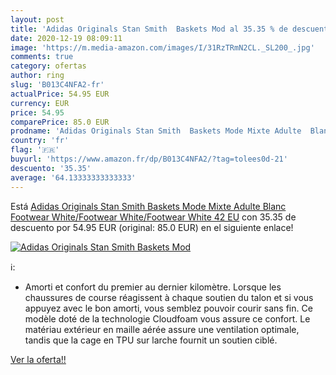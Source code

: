 ```yaml
---
layout: post
title: 'Adidas Originals Stan Smith  Baskets Mod al 35.35 % de descuento'
date: 2020-12-19 08:09:11
image: 'https://m.media-amazon.com/images/I/31RzTRmN2CL._SL200_.jpg'
comments: true
category: ofertas
author: ring
slug: 'B013C4NFA2-fr'
actualPrice: 54.95 EUR
currency: EUR
price: 54.95
comparePrice: 85.0 EUR
prodname: 'Adidas Originals Stan Smith  Baskets Mode Mixte Adulte  Blanc  Footwear White/Footwear White/Footwear White   42 EU'
country: 'fr'
flag: '🇫🇷'
buyurl: 'https://www.amazon.fr/dp/B013C4NFA2/?tag=tolees0d-21'
descuento: '35.35'
average: '64.13333333333333'
---
```


Está [Adidas Originals Stan Smith  Baskets Mode Mixte Adulte  Blanc  Footwear White/Footwear White/Footwear White   42 EU](https://www.amazon.fr/dp/B013C4NFA2/?tag=tolees0d-21) con 35.35 de descuento por 54.95 EUR (original: 85.0 EUR) en el siguiente enlace!

[![Adidas Originals Stan Smith  Baskets Mod](https://m.media-amazon.com/images/I/31RzTRmN2CL._SL200_.jpg)](https://www.amazon.fr/dp/B013C4NFA2/?tag=tolees0d-21)

ℹ️:

- Amorti et confort du premier au dernier kilomètre. Lorsque les chaussures de course réagissent à chaque soutien du talon et si vous appuyez avec le bon amorti, vous semblez pouvoir courir sans fin. Ce modèle doté de la technologie Cloudfoam vous assure ce confort. Le matériau extérieur en maille aérée assure une ventilation optimale, tandis que la cage en TPU sur larche fournit un soutien ciblé.

[Ver la oferta!!](https://www.amazon.fr/dp/B013C4NFA2/?tag=tolees0d-21)
